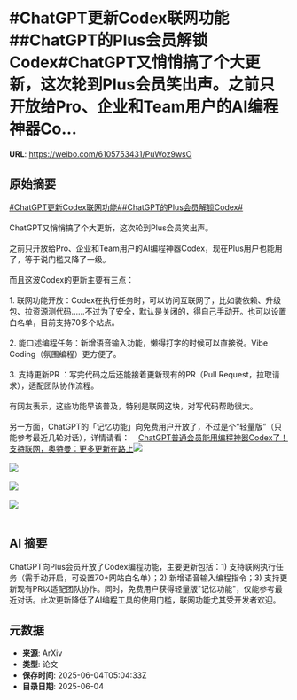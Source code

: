 # #ChatGPT更新Codex联网功能##ChatGPT的Plus会员解锁Codex#ChatGPT又悄悄搞了个大更新，这次轮到Plus会员笑出声。之前只开放给Pro、企业和Team用户的AI编程神器Co...

**URL**: https://weibo.com/6105753431/PuWoz9wsO

## 原始摘要

<a href="https://m.weibo.cn/search?containerid=231522type%3D1%26t%3D10%26q%3D%23ChatGPT%E6%9B%B4%E6%96%B0Codex%E8%81%94%E7%BD%91%E5%8A%9F%E8%83%BD%23&amp;extparam=%23ChatGPT%E6%9B%B4%E6%96%B0Codex%E8%81%94%E7%BD%91%E5%8A%9F%E8%83%BD%23" data-hide=""><span class="surl-text">#ChatGPT更新Codex联网功能#</span></a><a href="https://m.weibo.cn/search?containerid=231522type%3D1%26t%3D10%26q%3D%23ChatGPT%E7%9A%84Plus%E4%BC%9A%E5%91%98%E8%A7%A3%E9%94%81Codex%23&amp;extparam=%23ChatGPT%E7%9A%84Plus%E4%BC%9A%E5%91%98%E8%A7%A3%E9%94%81Codex%23" data-hide=""><span class="surl-text">#ChatGPT的Plus会员解锁Codex#</span></a><br><br>ChatGPT又悄悄搞了个大更新，这次轮到Plus会员笑出声。<br><br>之前只开放给Pro、企业和Team用户的AI编程神器Codex，现在Plus用户也能用了，等于说门槛又降了一级。<br><br>而且这波Codex的更新主要有三点：<br><br>1. 联网功能开放：Codex在执行任务时，可以访问互联网了，比如装依赖、升级包、拉资源测代码……不过为了安全，默认是关闭的，得自己手动开。也可以设置白名单，目前支持70多个站点。<br><br>2. 能口述编程任务：新增语音输入功能，懒得打字的时候可以直接说。Vibe Coding（氛围编程）更方便了。<br><br>3. 支持更新PR ：写完代码之后还能接着更新现有的PR（Pull Request，拉取请求），适配团队协作流程。<br><br>有网友表示，这些功能早该普及，特别是联网这块，对写代码帮助很大。<br><br>另一方面，ChatGPT的「记忆功能」向免费用户开放了，不过是个“轻量版”（只能参考最近几轮对话），详情请看：<a href="https://weibo.cn/sinaurl?u=https%3A%2F%2Fmp.weixin.qq.com%2Fs%2FT2Xxw7mNdDH5O0yx5_Ewjw" data-hide=""><span class="url-icon"><img style="width: 1rem;height: 1rem" src="https://h5.sinaimg.cn/upload/2015/09/25/3/timeline_card_small_web_default.png" referrerpolicy="no-referrer"></span><span class="surl-text">ChatGPT普通会员能用编程神器Codex了！支持联网，奥特曼：更多更新在路上</span></a><img style="" src="https://tvax2.sinaimg.cn/large/006Fd7o3gy1i231anu3sjj31fi14e7af.jpg" referrerpolicy="no-referrer"><br><br><img style="" src="https://tvax1.sinaimg.cn/large/006Fd7o3gy1i231aoyy6zj30zk0m8afy.jpg" referrerpolicy="no-referrer"><br><br><img style="" src="https://tvax1.sinaimg.cn/large/006Fd7o3gy1i231arurs7j30k60a640d.jpg" referrerpolicy="no-referrer"><br><br><img style="" src="https://tvax1.sinaimg.cn/large/006Fd7o3gy1i231at4gtej30zk0m87ah.jpg" referrerpolicy="no-referrer"><br><br>

## AI 摘要

ChatGPT向Plus会员开放了Codex编程功能，主要更新包括：1) 支持联网执行任务（需手动开启，可设置70+网站白名单）；2) 新增语音输入编程指令；3) 支持更新现有PR以适配团队协作。同时，免费用户获得轻量版"记忆功能"，仅能参考最近对话。此次更新降低了AI编程工具的使用门槛，联网功能尤其受开发者欢迎。

## 元数据

- **来源**: ArXiv
- **类型**: 论文
- **保存时间**: 2025-06-04T05:04:33Z
- **目录日期**: 2025-06-04
